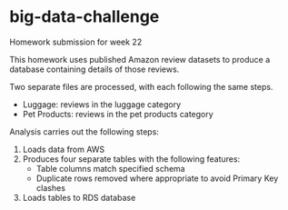 # big-data-challenge

Homework submission for week 22

This homework uses published Amazon review datasets to produce a database containing details of those reviews.

Two separate files are processed, with each following the same steps.
- Luggage: reviews in the luggage category
- Pet Products: reviews in the pet products category

Analysis carries out the following steps:
1. Loads data from AWS
2. Produces four separate tables with the following features:
   - Table columns match specified schema
   - Duplicate rows removed where appropriate to avoid Primary Key clashes
3. Loads tables to RDS database
